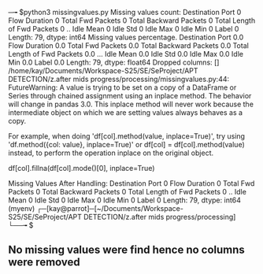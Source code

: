 ─╼ $python3 missingvalues.py
Missing values count: 
  Destination Port              0
 Flow Duration                 0
 Total Fwd Packets             0
 Total Backward Packets        0
Total Length of Fwd Packets    0
                              ..
Idle Mean                      0
 Idle Std                      0
 Idle Max                      0
 Idle Min                      0
 Label                         0
Length: 79, dtype: int64
Missing values percentage. 
  Destination Port              0.0
 Flow Duration                 0.0
 Total Fwd Packets             0.0
 Total Backward Packets        0.0
Total Length of Fwd Packets    0.0
                              ... 
Idle Mean                      0.0
 Idle Std                      0.0
 Idle Max                      0.0
 Idle Min                      0.0
 Label                         0.0
Length: 79, dtype: float64
Dropped columns: []
/home/kay/Documents/Workspace-S25/SE/SeProject/APT DETECTION/z.after mids progress/processing/missingvalues.py:44: FutureWarning: A value is trying to be set on a copy of a DataFrame or Series through chained assignment using an inplace method.
The behavior will change in pandas 3.0. This inplace method will never work because the intermediate object on which we are setting values always behaves as a copy.

For example, when doing 'df[col].method(value, inplace=True)', try using 'df.method({col: value}, inplace=True)' or df[col] = df[col].method(value) instead, to perform the operation inplace on the original object.


  df[col].fillna(df[col].mode()[0], inplace=True)

Missing Values After Handling:
  Destination Port              0
 Flow Duration                 0
 Total Fwd Packets             0
 Total Backward Packets        0
Total Length of Fwd Packets    0
                              ..
Idle Mean                      0
 Idle Std                      0
 Idle Max                      0
 Idle Min                      0
 Label                         0
Length: 79, dtype: int64
(myenv) ┌─[kay@parrot]─[~/Documents/Workspace-S25/SE/SeProject/APT DETECTION/z.after mids progress/processing]
└──╼ $

## No missing values were find hence no columns were removed 